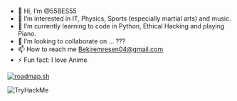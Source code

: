 - 👋 Hi, I’m @55BES55
- 👀 I’m interested in IT, Physics, Sports (especially martial arts) and music.
- 🌱 I’m currently learning to code in Python, Ethical Hacking and playing Piano.
- 💞️ I’m looking to collaborate on ... ???
- 📫 How to reach me Bekiremresen04@gmail.com
- ⚡ Fun fact: I love Anime

<!---
55BES55/55BES55 is a ✨ special ✨ repository because its `README.md` (this file) appears on your GitHub profile.
You can click the Preview link to take a look at your changes.
--->


[![roadmap.sh](https://roadmap.sh/card/wide/675f06b1ecc889bb0dccf6da?variant=dark&roadmaps=6810b359fe43d1abf24b55d6)](https://roadmap.sh)

![TryHackMe](https://tryhackme-badges.s3.amazonaws.com/4110849.png)

